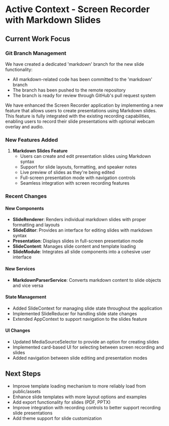 # Active Context - Screen Recorder with Markdown Slides

## Current Work Focus

### Git Branch Management
We have created a dedicated 'markdown' branch for the new slide functionality:
- All markdown-related code has been committed to the 'markdown' branch
- The branch has been pushed to the remote repository
- The branch is ready for review through GitHub's pull request system

We have enhanced the Screen Recorder application by implementing a new feature that allows users to create presentations using Markdown slides. This feature is fully integrated with the existing recording capabilities, enabling users to record their slide presentations with optional webcam overlay and audio.

### New Features Added

1. **Markdown Slides Feature**
   - Users can create and edit presentation slides using Markdown syntax
   - Support for slide layouts, formatting, and speaker notes
   - Live preview of slides as they're being edited
   - Full-screen presentation mode with navigation controls
   - Seamless integration with screen recording features

### Recent Changes

#### New Components
- **SlideRenderer**: Renders individual markdown slides with proper formatting and layouts
- **SlideEditor**: Provides an interface for editing slides with markdown syntax
- **Presentation**: Displays slides in full-screen presentation mode
- **SlideContent**: Manages slide content and template loading
- **SlideModule**: Integrates all slide components into a cohesive user interface

#### New Services
- **MarkdownParserService**: Converts markdown content to slide objects and vice versa

#### State Management
- Added SlideContext for managing slide state throughout the application
- Implemented SlideReducer for handling slide state changes
- Extended AppContext to support navigation to the slides feature

#### UI Changes
- Updated MediaSourceSelector to provide an option for creating slides
- Implemented card-based UI for selecting between screen recording and slides
- Added navigation between slide editing and presentation modes

## Next Steps

- Improve template loading mechanism to more reliably load from public/assets
- Enhance slide templates with more layout options and examples
- Add export functionality for slides (PDF, PPTX)
- Improve integration with recording controls to better support recording slide presentations
- Add theme support for slide customization
